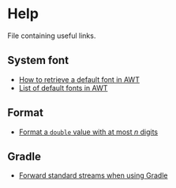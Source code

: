 # Help

File containing useful links.

## System font

- [How to retrieve a default font in AWT](https://tips4java.wordpress.com/2008/10/09/uimanager-defaults/)
- [List of default fonts in AWT](https://stackoverflow.com/a/7434905)

## Format

- [Format a `double` value with at most _n_ digits](https://stackoverflow.com/a/25308216)

## Gradle

- [Forward standard streams when using Gradle](https://stackoverflow.com/a/13172566)
